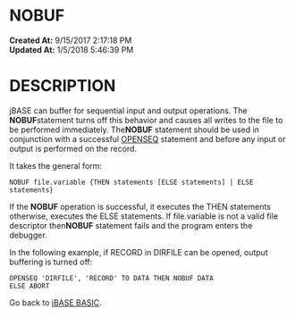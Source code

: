 # NOBUF

**Created At:** 9/15/2017 2:17:18 PM  
**Updated At:** 1/5/2018 5:46:39 PM  


# DESCRIPTION

jBASE can buffer for sequential input and output operations. The **NOBUF**statement turns off this behavior and causes all writes to the file to be performed immediately. The**NOBUF** statement should be used in conjunction with a successful [OPENSEQ](277543-openseq) statement and before any input or output is performed on the record.

It takes the general form:

```
NOBUF file.variable {THEN statements [ELSE statements] | ELSE statements}
```

If the **NOBUF** operation is successful, it executes the THEN statements otherwise, executes the ELSE statements. If file.variable is not a valid file descriptor then**NOBUF** statement fails and the program enters the debugger.

In the following example, if RECORD in DIRFILE can be opened, output buffering is turned off:

```
OPENSEQ 'DIRFILE', 'RECORD' TO DATA THEN NOBUF DATA
ELSE ABORT
```



Go back to [jBASE BASIC](263498-jbase-basic).
